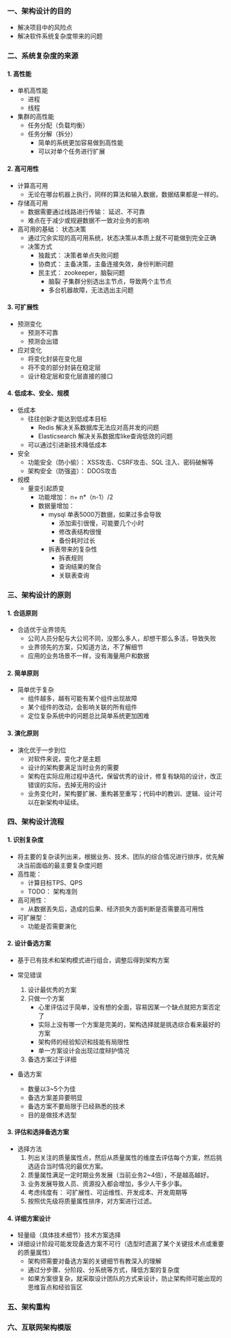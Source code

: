 ### 一、架构设计的目的
- 解决项目中的风险点 
- 解决软件系统复杂度带来的问题

### 二、系统复杂度的来源
#### 1. 高性能
- 单机高性能
    - 进程
    - 线程
- 集群的高性能
    - 任务分配（负载均衡）
    - 任务分解（拆分）
        - 简单的系统更加容易做到高性能
        - 可以对单个任务进行扩展
#### 2. 高可用性
- 计算高可用
    - 无论在哪台机器上执行，同样的算法和输入数据，数据结果都是一样的。
- 存储高可用
    - 数据需要通过线路进行传输： 延迟、不可靠
    - 难点在于减少或规避数据不一致对业务的影响
- 高可用的基础： 状态决策
    - 通过冗余实现的高可用系统，状态决策从本质上就不可能做到完全正确
    - 决策方式
        - 独裁式： 决策者单点失败问题
        - 协商式： 主备决策，主备连接失效，身份判断问题
        - 民主式： zookeeper，脑裂问题
            - 脑裂 子集群分别选出主节点，导致两个主节点
            - 多台机器故障，无法选出主问题
                   
#### 3. 可扩展性
- 预测变化
    - 预测不可靠  
    - 预测会出错
- 应对变化
    - 将变化封装在变化层
    - 将不变的部分封装在稳定层
    - 设计稳定层和变化层直接的接口
    
#### 4. 低成本、安全、规模
- 低成本
    - 往往创新才能达到低成本目标
        - Redis 解决关系数据库无法应对高并发的问题
        - Elasticsearch 解决关系数据库like查询低效的问题
    - 可以通过引进新技术降低成本
- 安全
    - 功能安全（防小偷）： XSS攻击、CSRF攻击、SQL 注入、密码破解等
    - 架构安全（防强盗）： DDOS攻击
- 规模
    - 量变引起质变
        - 功能增加： n+ n*（n-1）/2
        - 数据量增加： 
            - mysql 单表5000万数据，如果过多会导致
                - 添加索引很慢，可能要几个小时
                - 修改表结构很慢
                - 备份耗时过长
            - 拆表带来的复杂性
              - 拆表规则
              - 查询结果的聚合
              - 关联表查询 

### 三、架构设计的原则
#### 1. 合适原则
- 合适优于业界领先
    - 公司人员分配与大公司不同，没那么多人，却想干那么多活，导致失败
    - 业界领先的方案，只知道方法，不了解细节
    - 应用的业务场景不一样，没有海量用户和数据
    
#### 2. 简单原则
- 简单优于复杂
    - 组件越多，越有可能有某个组件出现故障
    - 某个组件的改动，会影响关联的所有组件
    - 定位复杂系统中的问题总比简单系统更加困难
    
#### 3. 演化原则
 - 演化优于一步到位
    - 对软件来说，变化才是主题
    - 设计的架构要满足当时业务的需要
    - 架构在实际应用过程中迭代，保留优秀的设计，修复有缺陷的设计，改正错误的实际，去掉无用的设计
    - 业务变化时，架构要扩展、重构甚至重写；代码中的教训、逻辑、设计可以在新架构中延续。

### 四、架构设计流程
#### 1. 识别复杂度
- 将主要的复杂读列出来，根据业务、技术、团队的综合情况进行排序，优先解决当前面临的最主要复杂度问题
- 高性能： 
    - 计算目标TPS、QPS
    - TODO： 架构准则
- 高可用性：
    - 从数据丢失后，造成的后果、经济损失方面判断是否需要高可用性
- 可扩展型：
    - 功能是否需要演化

#### 2. 设计备选方案
- 基于已有技术和架构模式进行组合，调整后得到架构方案
- 常见错误
    1. 设计最优秀的方案
    2. 只做一个方案
        - 心里评估过于简单，没有想的全面，容易因某一个缺点就把方案否定了
        - 实际上没有哪一个方案是完美的，架构选择就是挑选综合看来最好的方案
        - 架构师的经验知识和技能有局限性
        - 单一方案设计会出现过度辩护情况
    3. 备选方案过于详细
     
- 备选方案
    - 数量以3~5个为佳
    - 备选方案差异要明显
    - 备选方案不要局限于已经熟悉的技术
    - 目的是做技术选型
    
#### 3. 评估和选择备选方案
- 选择方法
    1. 列出关注的质量属性点，然后从质量属性的维度去评估每个方案，然后挑选适合当时情况的最优方案。
    2. 质量属性满足一定时期业务发展（当前业务2~4倍），不是越高越好。
    3. 业务发展导致人员、资源投入都会增加，多少人干多少事。
    4. 考虑纬度有： 可扩展性、可运维性、开发成本、开发周期等
    5. 按照优先级将质量属性排序，对方案进行过滤。
    
#### 4. 详细方案设计
- 轻量级（具体技术细节）技术方案选择
- 详细设计阶段可能发现备选方案不可行（选型时遗漏了某个关键技术点或重要的质量属性）
    - 架构师需要对备选方案的关键细节有教深入的理解
    - 通过分步骤、分阶段、分系统等方式，降低方案的复杂度
    - 如果方案很复杂，就采取设计团队的方式来设计，防止架构师可能出现的思维盲点和经验盲区

### 五、架构重构    


### 六、互联网架构模版






